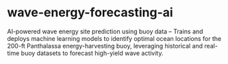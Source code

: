 # wave-energy-forecasting-ai
AI-powered wave energy site prediction using buoy data – Trains and deploys machine learning models to identify optimal ocean locations for the 200-ft Panthalassa energy-harvesting buoy, leveraging historical and real-time buoy datasets to forecast high-yield wave activity.
